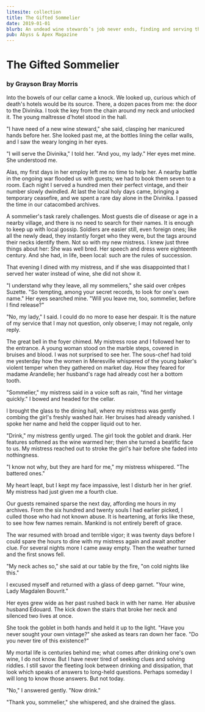```yaml
---
litesite: collection
title: The Gifted Sommelier
date: 2019-01-01
blurb: An undead wine stewards’s job never ends, finding and serving the vintages that help the dead pass on to the other side.
pub: Abyss & Apex Magazine
---
```

# The Gifted Sommelier

### by Grayson Bray Morris

Into the bowels of our cellar came a knock. We looked up, curious which
of death's hotels would be its source. There, a dozen paces from me: the
door to the Divinika. I took the key from the chain around my neck and
unlocked it. The young maîtresse d'hotel stood in the hall.

"I have need of a new wine steward," she said, clasping her manicured
hands before her. She looked past me, at the bottles lining the cellar
walls, and I saw the weary longing in her eyes.

"I will serve the Divinika," I told her. "And you, my lady." Her eyes
met mine. She understood me.

Alas, my first days in her employ left me no time to help her. A nearby
battle in the ongoing war flooded us with guests; we had to book them
seven to a room. Each night I served a hundred men their perfect
vintage, and their number slowly dwindled. At last the local holy days
came, bringing a temporary ceasefire, and we spent a rare day alone in
the Divinika. I passed the time in our catacombed archives.

A sommelier's task rarely challenges. Most guests die of disease or age
in a nearby village, and there is no need to search for their names. It
is enough to keep up with local gossip. Soldiers are easier still, even
foreign ones; like all the newly dead, they instantly forget who they
were, but the tags around their necks identify them. Not so with my new
mistress. I knew just three things about her: She was well bred. Her
speech and dress were eighteenth century. And she had, in life, been
local: such are the rules of succession.

That evening I dined with my mistress, and if she was disappointed that
I served her water instead of wine, she did not show it.

"I understand why they leave, all my sommeliers," she said over crêpes
Suzette. "So tempting, among your secret records, to look for one's own
name." Her eyes searched mine. "Will you leave me, too, sommelier,
before I find release?"

"No, my lady," I said. I could do no more to ease her despair. It is the
nature of my service that I may not question, only observe; I may not
regale, only reply.

The great bell in the foyer chimed. My mistress rose and I followed her
to the entrance. A young woman stood on the marble steps, covered in
bruises and blood. I was not surprised to see her. The sous-chef had
told me yesterday how the women in Meresville whispered of the young
baker's violent temper when they gathered on market day. How they feared
for madame Arandelle; her husband's rage had already cost her a bottom
tooth.

"Sommelier," my mistress said in a voice soft as rain, "find her vintage
quickly." I bowed and headed for the cellar.

I brought the glass to the dining hall, where my mistress was gently
combing the girl's freshly washed hair. Her bruises had already
vanished. I spoke her name and held the copper liquid out to her.

"Drink," my mistress gently urged. The girl took the goblet and drank.
Her features softened as the wine warmed her; then she turned a beatific
face to us. My mistress reached out to stroke the girl's hair before she
faded into nothingness.

"I know not why, but they are hard for me," my mistress whispered. "The
battered ones."

My heart leapt, but I kept my face impassive, lest I disturb her in her
grief. My mistress had just given me a fourth clue.

Our guests remained sparse the next day, affording me hours in my
archives. From the six hundred and twenty souls I had earlier picked, I
culled those who had not known abuse. It is heartening, at forks like
these, to see how few names remain. Mankind is not entirely bereft of
grace.

The war resumed with broad and terrible vigor; it was twenty days before
I could spare the hours to dine with my mistress again and await another
clue. For several nights more I came away empty. Then the weather turned
and the first snows fell.

"My neck aches so," she said at our table by the fire, "on cold nights
like this."

I excused myself and returned with a glass of deep garnet. "Your wine,
Lady Magdalen Bouvrit."

Her eyes grew wide as her past rushed back in with her name. Her abusive
husband Edouard. The kick down the stairs that broke her neck and
silenced two lives at once.

She took the goblet in both hands and held it up to the light. "Have you
never sought your own vintage?" she asked as tears ran down her face.
"Do you never tire of this existence?"

My mortal life is centuries behind me; what comes after drinking one's
own wine, I do not know. But I have never tired of seeking clues and
solving riddles. I still savor the fleeting look between drinking and
dissipation, that look which speaks of answers to long-held questions.
Perhaps someday I will long to know those answers. But not today.

"No," I answered gently. "Now drink."

"Thank you, sommelier," she whispered, and she drained the glass.
